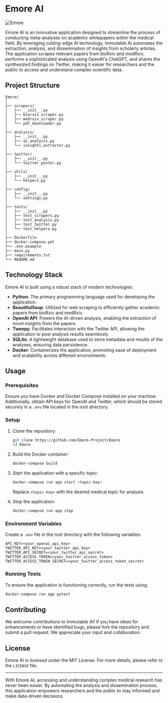 # Emore AI

![Emore](Emore.jpeg)

Emore AI is an innovative application designed to streamline the process of conducting meta-analyses on academic whitepapers within the medical field. By leveraging cutting-edge AI technology, Immutable AI automates the extraction, analysis, and dissemination of insights from scholarly articles. The application scrapes relevant papers from bioRxiv and medRxiv, performs a sophisticated analysis using OpenAI's ChatGPT, and shares the synthesized findings on Twitter, making it easier for researchers and the public to access and understand complex scientific data.

## Project Structure

```
Emore/
│
├── scrapers/
│   ├── __init__.py
│   ├── biorxiv_scraper.py
│   ├── medrxiv_scraper.py
│   └── pdf_downloader.py
│
├── analysis/
│   ├── __init__.py
│   ├── ai_analysis.py
│   └── insights_extractor.py
│
├── twitter/
│   ├── __init__.py
│   └── twitter_poster.py
│
├── utils/
│   ├── __init__.py
│   └── helpers.py
│
├── config/
│   ├── __init__.py
│   └── settings.py
│
├── tests/
│   ├── __init__.py
│   ├── test_scrapers.py
│   ├── test_analysis.py
│   ├── test_twitter.py
│   └── test_helpers.py
│
├── Dockerfile
├── docker-compose.yml
├── .env.example
├── main.py
├── requirements.txt
└── README.md
```

## Technology Stack

Emore AI is built using a robust stack of modern technologies:

- **Python**: The primary programming language used for developing the application.
- **BeautifulSoup**: Utilized for web scraping to efficiently gather academic papers from bioRxiv and medRxiv.
- **OpenAI API**: Powers the AI-driven analysis, enabling the extraction of novel insights from the papers.
- **Tweepy**: Facilitates interaction with the Twitter API, allowing the application to post analysis results seamlessly.
- **SQLite**: A lightweight database used to store metadata and results of the analyses, ensuring data persistence.
- **Docker**: Containerizes the application, promoting ease of deployment and scalability across different environments.

## Usage

### Prerequisites

Ensure you have Docker and Docker Compose installed on your machine. Additionally, obtain API keys for OpenAI and Twitter, which should be stored securely in a `.env` file located in the root directory.

### Setup

1. Clone the repository:
   ```bash
   git clone https://github.com/Emore-Project/Emore
   cd Emore
   ```

2. Build the Docker container:
   ```bash
   docker-compose build
   ```

3. Start the application with a specific topic:
   ```bash
   docker-compose run app start <topic-key>
   ```

   Replace `<topic-key>` with the desired medical topic for analysis.

4. Stop the application:
   ```bash
   docker-compose run app stop
   ```

### Environment Variables

Create a `.env` file in the root directory with the following variables:

```
API_KEY=<your_openai_api_key>
TWITTER_API_KEY=<your_twitter_api_key>
TWITTER_API_SECRET=<your_twitter_api_secret>
TWITTER_ACCESS_TOKEN=<your_twitter_access_token>
TWITTER_ACCESS_TOKEN_SECRET=<your_twitter_access_token_secret>
```

### Running Tests

To ensure the application is functioning correctly, run the tests using:

```bash
docker-compose run app pytest
```

## Contributing

We welcome contributions to Immutable AI! If you have ideas for enhancements or have identified bugs, please fork the repository and submit a pull request. We appreciate your input and collaboration.

## License

Emore AI is licensed under the MIT License. For more details, please refer to the `LICENSE` file.

---

With Emore AI, accessing and understanding complex medical research has never been easier. By automating the analysis and dissemination process, this application empowers researchers and the public to stay informed and make data-driven decisions.